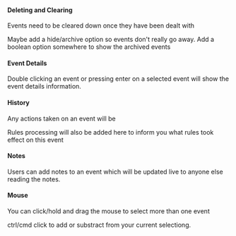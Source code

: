 
#### Deleting and Clearing

Events need to be cleared down once they have been dealt with

Maybe add a hide/archive option so events don't really go away. Add a boolean option somewhere to show the archived events

#### Event Details

Double clicking an event or pressing enter on a selected event will show the event details information. 


#### History

Any actions taken on an event will be 

Rules processing will also be added here to inform you what rules took effect on this event


#### Notes

Users can add notes to an event which will be updated live to anyone else reading the notes.


#### Mouse 

You can click/hold and drag the mouse to select more than one event

ctrl/cmd click to add or substract from your current selectiong. 